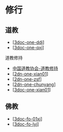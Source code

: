 # 修行


## 道教

- [[3doc-one-ddj]]
- [[3doc-one-qxj]]

道教修持

- [中国道教协会-道教修持](http://www.taoist.org.cn/djxc.jsp)
- [[2dn-one-xian01]]
- [[2dn-one-zsf]]
- [[2dn-one-chunyang]]
- [[3doc-one-xian01]]

## 佛教

- [[3doc-fo-01xj]]
- [[3doc-fo-lyj]]

[//begin]: # "Autogenerated link references for markdown compatibility"
[3doc-one-ddj]: dao/3doc-one-ddj.md "道德经"
[3doc-one-qxj]: dao/3doc-one-qxj.md "道家清心诀"
[2dn-one-xian01]: xian/2dn-one-xian01.md "最常用的几种修道方法"
[2dn-one-zsf]: xian/2dn-one-zsf.md "张三丰老子丹道"
[2dn-one-chunyang]: xian/2dn-one-chunyang.md "纯阳无极功"
[3doc-one-xian01]: xian/3doc-one-xian01.md "文章收集"
[3doc-fo-01xj]: fo/3doc-fo-01xj.md "般若波罗蜜多心经"
[3doc-fo-lyj]: fo/3doc-fo-lyj.md "楞严经原文及白话译文_楞严经入门网"
[//end]: # "Autogenerated link references"